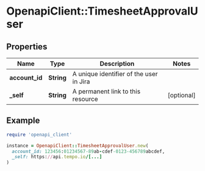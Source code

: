 # OpenapiClient::TimesheetApprovalUser

## Properties

| Name | Type | Description | Notes |
| ---- | ---- | ----------- | ----- |
| **account_id** | **String** | A unique identifier of the user in Jira |  |
| **_self** | **String** | A permanent link to this resource | [optional] |

## Example

```ruby
require 'openapi_client'

instance = OpenapiClient::TimesheetApprovalUser.new(
  account_id: 123456:01234567-89ab-cdef-0123-456789abcdef,
  _self: https://api.tempo.io/[...]
)
```

